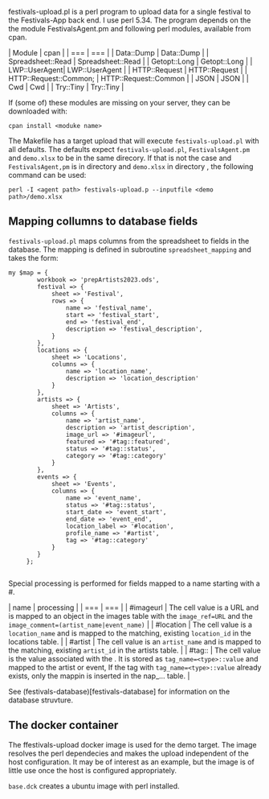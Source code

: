 festivals-upload.pl is a perl program to upload data for a single festival to the Festivals-App back end. I use perl 5.34. The program depends on the the module FestivalsAgent.pm and following perl modules, available from cpan.

| Module | cpan |
| === | === |
| Data::Dump | Data::Dump |
| Spreadsheet::Read | Spreadsheet::Read |
| Getopt::Long | Getopt::Long |
| LWP::UserAgent| LWP::UserAgent |
| HTTP::Request | HTTP::Request |
| HTTP::Request::Common; | HTTP::Request::Common |
| JSON | JSON |
| Cwd | Cwd |
| Try::Tiny | Try::Tiny |

If (some of) these modules are missing on your server, they can be downloaded with:
```
cpan install <moduke name>
```
The Makefile has a target upload that will execute `festivals-upload.pl` with all defaults. The defaults expect `festivals-upload.pl`, `FestivalsAgent.pm` and `demo.xlsx` to be in the same direcory. If that is not the case and `FestivalsAgent,pm` is in directory <agent path> and `demo.xlsx` in directory <demo path>, the following command can be used:
```
perl -I <agent path> festivals-upload.p --inputfile <demo path>/demo.xlsx
```

## Mapping collumns to database fields
`festivals-upload.pl` maps columns from the spreadsheet to fields in the database. The mapping is defined in subroutine `spreadsheet_mapping` and takes the form:

```
my $map = {
        workbook => 'prepArtists2023.ods',
        festival => {
            sheet => 'Festival',
            rows => {
                name => 'festival_name',
                start => 'festival_start',
                end => 'festival_end',
                description => 'festival_description',
            }
        },
        locations => {
            sheet => 'Locations',
            columns => {
                name => 'location_name',
                description => 'location_description'
            }
        },
        artists => {
            sheet => 'Artists',
            columns => {
                name => 'artist_name',
                description => 'artist_description',
                image_url => '#imageurl',
                featured => '#tag::featured',
                status => '#tag::status',
                category => '#tag::category'
            }
        },
        events => {
            sheet => 'Events',
            columns => {
                name => 'event_name',
                status => '#tag::status',
                start_date => 'event_start',
                end_date => 'event_end',
                location_label => '#location',
                profile_name => '#artist',
                tag => '#tag::category'
            }
        }
     };
    
```

Special processing is performed for fields mapped to a name starting with a #.

| name | processing |
| === | === |
| #imageurl | The cell value is a URL and is mapped to an object in the images table with the `image_ref=URL` and the `image_comment=(artist_name|event_name)` |
| #location | The cell value is a `location_name` and is mapped to the matching, existing `location_id` in the locations table. |
| #artist | The cell value is an `artist_name` and is mapped to the matching, existing `artist_id` in the artists table. |
| #tag::<type> | The cell value is the value associated with the <type>. It is stored as `tag_name=<type>::value` and mapped to the artist or event, If the tag with `tag_name=<type>::value` already exists, only the mappin is inserted in the nap_... table. |

See (festivals-database)[festivals-database] for information on the database struvture.

## The docker container
The ffestivals-upload docker image is used for the demo target. The image resolves  the perl dependecies and makes the upload independent of the host configuration. It may be of interest as an example, but the image is of little use once the host is configured appropriately.

`base.dck` creates a ubuntu image with perl installed.